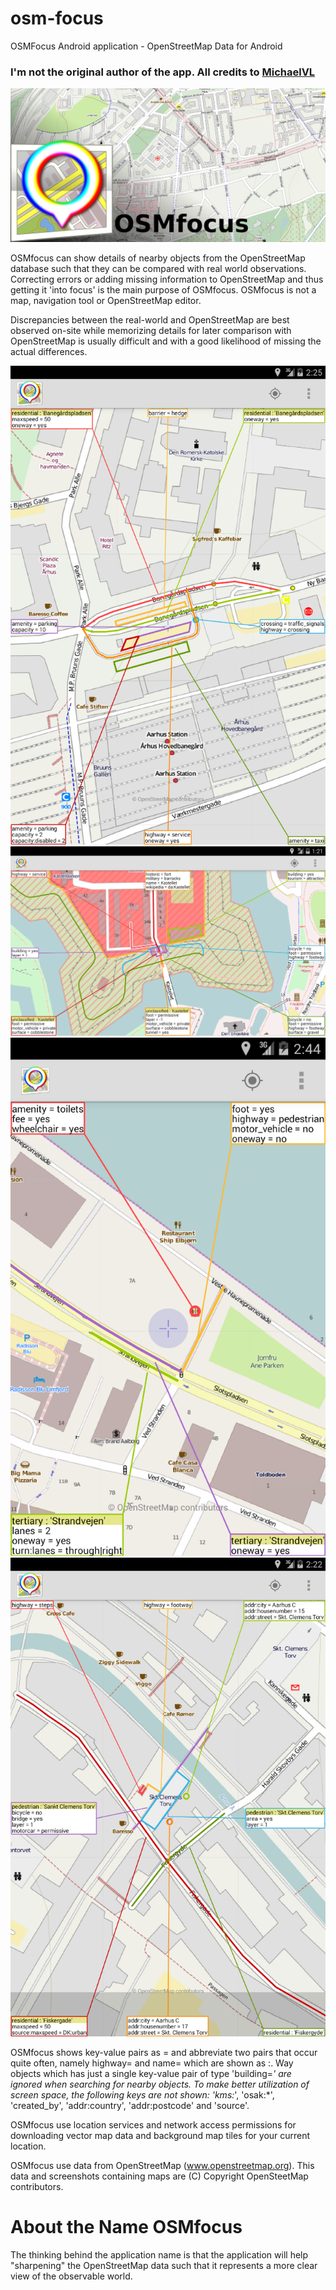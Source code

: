 # osm-focus
OSMFocus Android application - OpenStreetMap Data for Android

### I'm not the original author of the app. All credits to [MichaelVL](https://github.com/MichaelVL)

![Image](images/featuregfx.png?raw=true)

OSMfocus can show details of nearby objects from the OpenStreetMap database such
that they can be compared with real world observations. Correcting errors or
adding missing information to OpenStreetMap and thus getting it 'into focus' is
the main purpose of OSMfocus. OSMfocus is not a map, navigation tool or
OpenStreetMap editor.

Discrepancies between the real-world and OpenStreetMap are best observed on-site
while memorizing details for later comparison with OpenStreetMap is usually
difficult and with a good likelihood of missing the actual differences.

![Image](images/screen01.png?raw=true)
![Image](images/screen02.png?raw=true)
![Image](images/screen03.png?raw=true)
![Image](images/screen04.png?raw=true)

OSMfocus shows key-value pairs as = and abbreviate two pairs that occur quite
often, namely highway= and name= which are shown as :. Way objects which has
just a single key-value pair of type 'building=*' are ignored when searching for
nearby objects. To make better utilization of screen space, the following keys
are not shown: 'kms:*', 'osak:*', 'created_by', 'addr:country', 'addr:postcode'
and 'source'.

OSMfocus use location services and network access permissions for downloading
vector map data and background map tiles for your current location.

OSMfocus use data from OpenStreetMap (www.openstreetmap.org). This data and
screenshots containing maps are (C) Copyright OpenSteetMap contributors.

<!-- [OSMfocus on Google play](https://play.google.com/store/apps/details?id=dk.network42.osmfocus) -->

# About the Name OSMfocus

The thinking behind the application name is that the application will help
"sharpening" the OpenStreetMap data such that it represents a more clear view of
the observable world.
